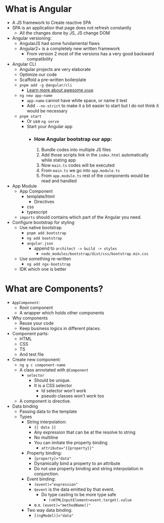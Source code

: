 # What is Angular

- A JS framework to Create reactive SPA
- SPA is an application that page does not refresh constantly
  - All the changes done by JS, JS change DOM
- Angular versioning:
  - AngularJS had some fundamental flaws
  - Angular2+ is a completely new written framework
    - From version 2 most of the versions has a very good backward compatibility
- Angular CLI
  - Angular projects are very elaborate
  - Optimize our code
  - Scaffold a pre-written boilerplate
  - `pnpm add -g @angular/cli`
    - [Learn more about awesome `pnpm`](https://pnpm.io/)
  - `ng new app-name`
    - `app-name` cannot have white space, or name it test
    - Add `--no-strict` to make it a bit easier to start but I do not think it would be necessary
  - `pnpm start`
    - Or use `ng serve`
    - Start your Angular app
      - ### **How Angular bootstrap our app**:
        1. Bundle codes into multiple JS files
        2. Add those scripts link in the `index.html` automatically while stating app
        3. Now `main.ts` codes will be executed
        4. From `main.ts` we go into `app.module.ts`
        5. From `app.module.ts` rest of the components would be read and handled
- App Module
  - App Component
    - template/html
      - Directives
    - css
    - typescript
  - `imports` should contains which part of the Angular you need.
- Configure bootstrap for styling
  - Use native bootstrap
    - `pnpm add bootstrap`
    - `ng add bootstrap`
    - `angular.json`
      - append to `architect -> build -> styles`
        - `node_modules/bootstrap/dist/css/bootstrap.min.css`
  - Use something re-written
    - `ng add ngx-bootstrap`
  - IDK which one is better

# What are Components?

- `AppComponent`:
  - Root component
  - A wrapper which holds other components
- Why components
  - Reuse your code
  - Keep business logics in different places.
- Component parts:
  - HTML
  - CSS
  - TS
  - And test file
- Create new component:
  - `ng g c component-name`
  - A class annotated with `@Component`
    - `selector`
      - Should be unique.
      - It is a CSS selector
        - Id selector won't work
        - pseudo classes won't work too
  - A component is directive.
- Data binding
  - Passing data to the template
  - Types
    - String interpolation:
      - `{{ data }}`
      - Any expression that can be at the resolve to string
      - No multiline
      - You can imitate the property binding
        - `attribute="{{property}}"`
    - Property binding:
      - `[property]="data"`
      - Dynamically bind a property to an attribute
      - Do not use property binding and string interpolation in conjunction.
    - Event binding:
      - `(event)="expression"`
      - `$event` is the data emitted by that event.
        - Do type casting to be more type safe
          - `(<HTMLInputElement>event.target).value`
      - e.x. `(event)="methodName()"`
    - Two way data binding:
      - `[(ngModel)]="data"`
